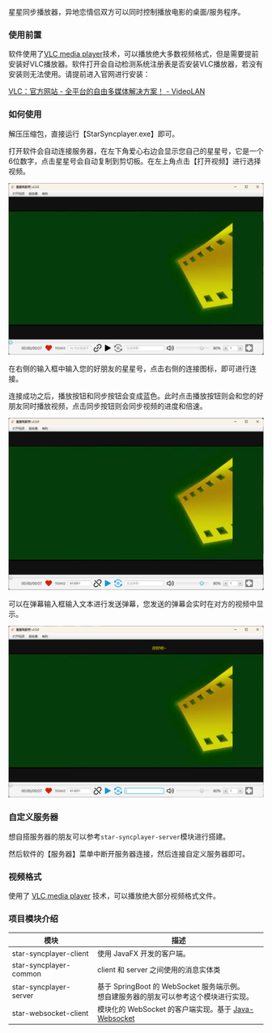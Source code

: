 星星同步播放器，异地恋情侣双方可以同时控制播放电影的桌面/服务程序。



### 使用前置

软件使用了[VLC media player](https://www.videolan.org/)技术，可以播放绝大多数视频格式，但是需要提前安装好VLC播放器。软件打开会自动检测系统注册表是否安装VLC播放器，若没有安装则无法使用。请提前进入官网进行安装：

[VLC：官方网站 - 全平台的自由多媒体解决方案！ - VideoLAN](https://www.videolan.org/)



### 如何使用

解压压缩包，直接运行【StarSyncplayer.exe】即可。

打开软件会自动连接服务器，在左下角爱心右边会显示您自己的星星号，它是一个6位数字，点击星星号会自动复制到剪切板。在左上角点击【打开视频】进行选择视频。

![image-20230616121842116](./assets/image-20230616121842116.png)

在右侧的输入框中输入您的好朋友的星星号，点击右侧的连接图标，即可进行连接。

连接成功之后，播放按钮和同步按钮会变成蓝色。此时点击播放按钮则会和您的好朋友同时播放视频，点击同步按钮则会同步视频的进度和倍速。

![image-20230616121905544](./assets/image-20230616121905544.png)

可以在弹幕输入框输入文本进行发送弹幕，您发送的弹幕会实时在对方的视频中显示。

![image-20230616121940198](./assets/image-20230616121940198.png)



### 自定义服务器

想自搭服务器的朋友可以参考`star-syncplayer-server`模块进行搭建。

然后软件的【服务器】菜单中断开服务器连接，然后连接自定义服务器即可。



### 视频格式

使用了 [VLC media player](https://www.videolan.org/) 技术，可以播放绝大部分视频格式文件。




### 项目模块介绍

| 模块                   | 描述                                                         |
| ---------------------- | ------------------------------------------------------------ |
| star-syncplayer-client | 使用 JavaFX 开发的客户端。                                   |
| star-syncplayer-common | client 和 server 之间使用的消息实体类                        |
| star-syncplayer-server | 基于 SpringBoot 的 WebSocket 服务端示例。<br>想自建服务器的朋友可以参考这个模块进行实现。 |
| star-websocket-client  | 模块化的 WebSocket 的客户端实现。基于 [Java-Websocket](https://github.com/TooTallNate/Java-WebSocket) |






